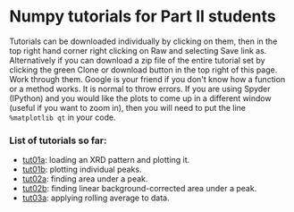 # Numpy tutorials for Part II students
Tutorials can be downloaded individually by clicking on them, then in the
top right hand corner right clicking on Raw and selecting Save link as.
Alternatively if you can download a zip file of the entire tutorial set
by clicking the green Clone or download button in the top right of this
page. Work through them. Google is your friend if you don't know how a 
function or a method works. It is normal to throw errors. If you are using
Spyder (IPython) and you would like the plots to come up in a different
window (useful if you want to zoom in), then you will need to put the
line ```%matplotlib qt``` in your code.

### List of tutorials so far:
* [tut01a](../master/tut01a.py): loading an XRD pattern and plotting it.
* [tut01b](../master/tut01b.py): plotting individual peaks.
* [tut02a](../master/tut02a.py): finding area under a peak.
* [tut02b](../master/tut02b.py): finding linear background-corrected area
under a peak.
* [tut03a](../master/tut03a.py): applying rolling average to data.
